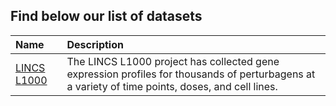 ## Find below our list of datasets

| Name | Description |
| :--- | :--- |
| [LINCS L1000](https://lincsproject.org/LINCS/tools/workflows/find-the-best-place-to-obtain-the-lincs-l1000-data)  | The LINCS L1000 project has collected gene expression profiles for thousands of perturbagens at a variety of time points, doses, and cell lines. |
